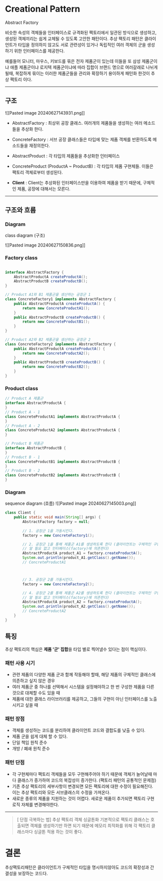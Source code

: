 # Creational Pattern 
Abstract Factory


 비슷한 속성의 객체들을 인터페이스로 규격화된 팩토리에서 일관된 방식으로 생성하고, 생성된 객체끼리는 쉽게 교체될 수 있도록 고안한 패턴이다. 
 추상 팩토리 패턴은 클라이언트가 타입을 정의하지 않고도 서로 관련성이 있거나 독립적인 여러 객체의 군을 생성하기 위한 인터페이스를 제공한다.
 
  예를들어 모니터, 마우스, 키보드를 묶은 전자 제품군이 있는데 이들을 또 삼성 제품군이냐 애플 제품군이냐 로지텍 제품군이냐에 따라 집합이 브랜드 명으로 여러갈래로 나뉘게 될때, 복잡하게 묶이는 이러한 제품군들을 관리와 확장하기 용이하게 패턴화 한것이 추상 팩토리 이다.

---



## 구조


![[Pasted image 20240627143931.png]]

- <span style='color:var(--mk-color-red)'>AbstractFactory</span> : 최상위 공장 클래스. 여러개의 제품들을 생성하는 여러 메소드들을 추상화 한다.
- <span style='color:var(--mk-color-red)'>ConcreteFactory</span> : 서브 공장 클래스들은 타입에 맞는 제품 객체를 반환하도록 메소드들을 재정의한다.

- <span style='color:var(--mk-color-orange)'>AbstractProduct</span> : 각 타입의 제품들을 추상화한 인터페이스
- <span style='color:var(--mk-color-orange)'>ConcreteProduct</span> (ProductA ~ ProductB) : 각 타입의 제품 구현체들. 이들은 팩토리 객체로부터 생성된다. 

- **Client** : Client는 추상화된 인터페이스만을 이용하여 제품을 받기 때문에, 구체적인 제품, 공장에 대해서는 모른다.


---

## 구조와 흐름

### Diagram 
class diagram (구조)

![[Pasted image 20240627150836.png]]

### Factory class

```java

interface AbstractFactory {
    AbstractProductA createProductA();
    AbstractProductB createProductB();
}

// Product A1와 B1 제품군을 생산하는 공장군 1 
class ConcreteFactory1 implements AbstractFactory {
    public AbstractProductA createProductA() {
        return new ConcreteProductA1();
    }
    public AbstractProductB createProductB() {
        return new ConcreteProductB1();
    }
}

// Product A2와 B2 제품군을 생산하는 공장군 2
class ConcreteFactory2 implements AbstractFactory {
    public AbstractProductA createProductA() {
        return new ConcreteProductA2();
    }
    public AbstractProductB createProductB() {
        return new ConcreteProductB2();
    }
}
```


### Product class

```java
// Product A 제품군
interface AbstractProductA {
}
// Product A - 1
class ConcreteProductA1 implements AbstractProductA {
}
// Product A - 2
class ConcreteProductA2 implements AbstractProductA {
}

```

```java
// Product B 제품군
interface AbstractProductB {
}
// Product B - 1
class ConcreteProductB1 implements AbstractProductB {
}
// Product B - 2
class ConcreteProductB2 implements AbstractProductB {
}
```

### Diagram 
sequence diagram (흐름)
![[Pasted image 20240627145003.png]]


```java
class Client {
    public static void main(String[] args) {
    	AbstractFactory factory = null;
        
        // 1. 공장군 1을 가동시킨다.
        factory = new ConcreteFactory1();

        // 2. 공장군 1을 통해 제품군 A1를 생성하도록 한다 (클라이언트는 구체적인 구현은
        // 알 필요 없고 인터페이스(factory)에 의존한다)
        AbstractProductA product_A1 = factory.createProductA();
        System.out.println(product_A1.getClass().getName()); 
        // ConcreteProductA1



        // 3. 공장군 2를 가동시킨다.
        factory = new ConcreteFactory2();

        // 4. 공장군 2를 통해 제품군 A2를 생성하도록 한다 (클라이언트는 구체적인 구현은
        // 알 필요 없고 인터페이스(factory)에 의존한다)
        AbstractProductA product_A2 = factory.createProductA();
        System.out.println(product_A2.getClass().getName()); 
        // ConcreteProductA2
    }
}
```

## 특징


추상 팩토리의 핵심은 **제품 '군' 집합**을 타입 별로 찍어낼수 있다는 점이 핵심이다.

### 패턴 사용 시기

- 관련 제품의 다양한 제품 군과 함께 작동해야 할때, 해당 제품의 구체적인 클래스에 의존하고 싶지 않은 경우
- 여러 제품군 중 하나를 선택해서 시스템을 설정해야하고 한 번 구성한 제품을 다른 것으로 대체할 수도 있을 때
- 제품에 대한 클래스 라이브러리를 제공하고, 그들의 구현이 아닌 인터페이스를 노출시키고 싶을 때

### 패턴 장점

- 객체를 생성하는 코드를 분리하여 클라이언트 코드와 결합도를 낮출 수 있다.
- 제품 군을 쉽게 대체 할 수 있다.
- 단일 책임 원칙 준수
- 개방 / 폐쇄 원칙 준수

### 패턴 단점

- 각 구현체마다 팩토리 객체들을 모두 구현해주어야 하기 때문에 객체가 늘어날때 마다 클래스가 증가하여 코드의 복잡성이 증가한다. (팩토리 패턴의 공통적인 문제점)
- 기존 추상 팩토리의 세부사항이 변경되면 모든 팩토리에 대한 수정이 필요해진다. 이는 추상 팩토리와 모든 서브클래스의 수정을 가져온다. 
- 새로운 종류의 제품을 지원하는 것이 어렵다. 새로운 제품이 추가되면 팩토리 구현 로직 자체를 변경해야한다.

---

>[ 단점 극복하는 법] 추상 팩토리 객체 싱글톤화
기본적으로 팩토리 클래스는 호출되면 객체를 생성하기만 하면 되기 때문에 메모리 최적화를 위해 각 팩토리 클래스마다 싱글톤 적용 하는 것이 좋다.

# 결론
 추상팩토리패턴은 클라이언트가 구체적인 타입을 명시하지않아도 코드의 확장성과 간결성을 보장하는  코드다.


